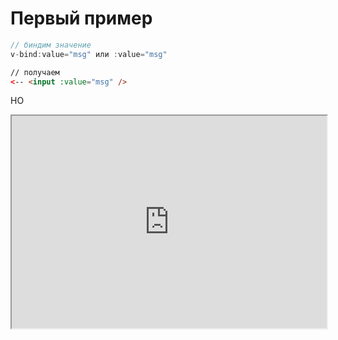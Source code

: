 # Первый пример

<div class="grid grid-cols-2 gap-x-2">

<v-clicks>

```ts
// биндим значение
v-bind:value="msg" или :value="msg"
```

```html
// получаем
<-- <input :value="msg" />
```
</v-clicks>

</div>

<span v-click v-mark.red>НО</span>

<v-clicks>
<div class="overflow-hidden relative mt-2 text-center w-full">
  <iframe src="https://sfc.vuejs.org/#eNp9kc9Kw0AQxl9l3EsUpEH0VNOCSg96UFGPewnpNE3d7C77pxZCQH0R36FQ8OBDpG/k7JbWHqS3ne/7ZvY3TMOutO7NPbI+y2xhKu3AovMaRC7LAWfOcjbksqq1Mg4aMDiBFiZG1ZBQW3LJJZeFktZBbUsYhMBx0n2t37vvbtmt1p/QLdcf3ar7OUpOKJ2lm29oKBUOay1yh1QBZNOzYdPEOW2bpVRFtZLaO+jPc+GRiMjmDFLysnSvnZ0SK4FMqrI3s0rSQk1o56xQta4EmgftKgLlrA/RCV4uhHq7i5ozHk+3ejHF4vUffWYXQePs0aBFM0fOdp7LTYluY4+e73FB751Zq7EXlD5gPqFVwgfGTezayzFh7+Ui7W08RSXLFztaOJR2u1QADck25jmj89wcWP0P97x3Efu4bFn7C0dDtbs="
    width="100%"
    height="340"
    class="-mt-14 mb-2"
></iframe>

</div>

</v-clicks>

